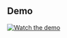 ## Demo


[![Watch the demo](https://img.youtube.com/vi/60Qa-pfBW8c.jpg)](https://youtu.be/60Qa-pfBW8c)

